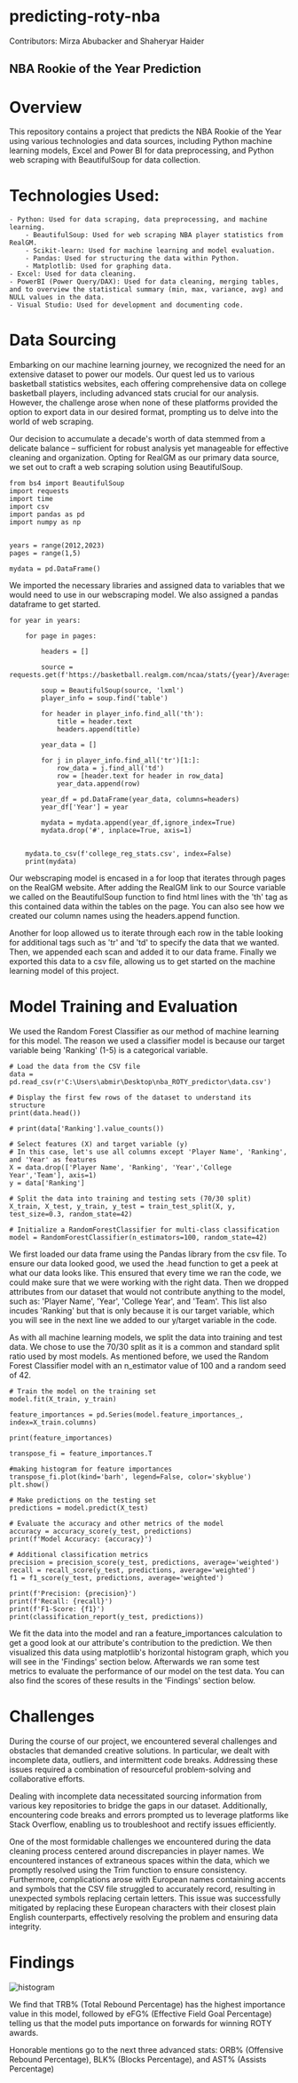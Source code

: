 # predicting-roty-nba
Contributors: Mirza Abubacker and Shaheryar Haider

## NBA Rookie of the Year Prediction

# Overview
This repository contains a project that predicts the NBA Rookie of the Year using various technologies and data sources, including Python machine learning models, Excel and Power BI for data preprocessing, and Python web scraping with BeautifulSoup for data collection.

# Technologies Used:
    - Python: Used for data scraping, data preprocessing, and machine learning.
        - BeautifulSoup: Used for web scraping NBA player statistics from RealGM.
        - Scikit-learn: Used for machine learning and model evaluation.
        - Pandas: Used for structuring the data within Python.
        - Matplotlib: Used for graphing data. 
    - Excel: Used for data cleaning.
    - PowerBI (Power Query/DAX): Used for data cleaning, merging tables, and to overview the statistical summary (min, max, variance, avg) and NULL values in the data. 
    - Visual Studio: Used for development and documenting code.

# Data Sourcing
Embarking on our machine learning journey, we recognized the need for an extensive dataset to power our models. Our quest led us to various basketball statistics websites, each offering comprehensive data on college basketball players, including advanced stats crucial for our analysis. However, the challenge arose when none of these platforms provided the option to export data in our desired format, prompting us to delve into the world of web scraping.

Our decision to accumulate a decade's worth of data stemmed from a delicate balance – sufficient for robust analysis yet manageable for effective cleaning and organization. Opting for RealGM as our primary data source, we set out to craft a web scraping solution using BeautifulSoup.

```
from bs4 import BeautifulSoup
import requests
import time 
import csv
import pandas as pd
import numpy as np


years = range(2012,2023)
pages = range(1,5)

mydata = pd.DataFrame()

```
We imported the necessary libraries and assigned data to variables that we would need to use in our webscraping model. We also assigned a pandas dataframe to get started. 

```
for year in years:

    for page in pages:
    
        headers = []

        source = requests.get(f'https://basketball.realgm.com/ncaa/stats/{year}/Averages/Qualified/All/Season/All/points/desc/{page}/').text

        soup = BeautifulSoup(source, 'lxml')
        player_info = soup.find('table')

        for header in player_info.find_all('th'):
            title = header.text
            headers.append(title)
        
        year_data = []

        for j in player_info.find_all('tr')[1:]:
            row_data = j.find_all('td')
            row = [header.text for header in row_data]
            year_data.append(row)

        year_df = pd.DataFrame(year_data, columns=headers)
        year_df['Year'] = year

        mydata = mydata.append(year_df,ignore_index=True)
        mydata.drop('#', inplace=True, axis=1)
        

    mydata.to_csv(f'college_reg_stats.csv', index=False)
    print(mydata)
```
Our webscraping model is encased in a for loop that iterates through pages on the RealGM website. After adding the RealGM link to our Source variable we called on the BeautifulSoup function to find html lines with the 'th' tag as this contained data within the tables on the page. You can also see how we created our column names using the headers.append function.  

Another for loop allowed us to iterate through each row in the table looking for additional tags such as 'tr' and 'td' to specify the data that we wanted. Then, we appended each scan and added it to our data frame. Finally we exported this data to a csv file, allowing us to get started on the machine learning model of this project. 

# Model Training and Evaluation
We used the Random Forest Classifier as our method of machine learning for this model. The reason we used a classifier model is because our target variable being 'Ranking' (1-5) is a categorical variable. 

```
# Load the data from the CSV file
data = pd.read_csv(r'C:\Users\abmir\Desktop\nba_ROTY_predictor\data.csv')

# Display the first few rows of the dataset to understand its structure
print(data.head())

# print(data['Ranking'].value_counts())

# Select features (X) and target variable (y)
# In this case, let's use all columns except 'Player Name', 'Ranking', and 'Year' as features
X = data.drop(['Player Name', 'Ranking', 'Year','College Year','Team'], axis=1)
y = data['Ranking']

# Split the data into training and testing sets (70/30 split)
X_train, X_test, y_train, y_test = train_test_split(X, y, test_size=0.3, random_state=42)

# Initialize a RandomForestClassifier for multi-class classification
model = RandomForestClassifier(n_estimators=100, random_state=42)
```
We first loaded our data frame using the Pandas library from the csv file. To ensure our data looked good, we used the .head function to get a peek at what our data looks like. This ensured that every time we ran the code, we could make sure that we were working with the right data. Then we dropped attributes from our dataset that would not contribute anything to the model, such as: 'Player Name', 'Year', 'College Year', and 'Team'. This list also incudes 'Ranking' but that is only because it is our target variable, which you will see in the next line we added to our y/target variable in the code.  

As with all machine learning models, we split the data into training and test data. We chose to use the 70/30 split as it is a common and standard split ratio used by most models. As mentioned before, we used the Random Forest Classifier model with an n_estimator value of 100 and a random seed of 42.  

```
# Train the model on the training set
model.fit(X_train, y_train)

feature_importances = pd.Series(model.feature_importances_, index=X_train.columns)

print(feature_importances)

transpose_fi = feature_importances.T

#making histogram for feature importances
transpose_fi.plot(kind='barh', legend=False, color='skyblue')
plt.show()

# Make predictions on the testing set
predictions = model.predict(X_test)

# Evaluate the accuracy and other metrics of the model
accuracy = accuracy_score(y_test, predictions)
print(f'Model Accuracy: {accuracy}')

# Additional classification metrics
precision = precision_score(y_test, predictions, average='weighted')
recall = recall_score(y_test, predictions, average='weighted')
f1 = f1_score(y_test, predictions, average='weighted')

print(f'Precision: {precision}')
print(f'Recall: {recall}')
print(f'F1-Score: {f1}')
print(classification_report(y_test, predictions))
```
We fit the data into the model and ran a feature_importances calculation to get a good look at our attribute's contribution to the prediction. We then visualized this data using matplotlib's horizontal histogram graph, which you will see in the 'Findings' section below. Afterwards we ran some test metrics to evaluate the performance of our model on the test data. You can also find the scores of these results in the 'Findings' section below. 

# Challenges
During the course of our project, we encountered several challenges and obstacles that demanded creative solutions. In particular, we dealt with incomplete data, outliers, and intermittent code breaks. Addressing these issues required a combination of resourceful problem-solving and collaborative efforts.  

Dealing with incomplete data necessitated sourcing information from various key repositories to bridge the gaps in our dataset. Additionally, encountering code breaks and errors prompted us to leverage platforms like Stack Overflow, enabling us to troubleshoot and rectify issues efficiently.  

One of the most formidable challenges we encountered during the data cleaning process centered around discrepancies in player names. We encountered instances of extraneous spaces within the data, which we promptly resolved using the Trim function to ensure consistency. Furthermore, complications arose with European names containing accents and symbols that the CSV file struggled to accurately record, resulting in unexpected symbols replacing certain letters. This issue was successfully mitigated by replacing these European characters with their closest plain English counterparts, effectively resolving the problem and ensuring data integrity.  
  
# Findings
![histogram](feature_importances_histogram.png)

We find that TRB% (Total Rebound Percentage) has the highest importance value in this model, followed by eFG% (Effective Field Goal Percentage) telling us that the model puts importance on forwards for winning ROTY awards. 

Honorable mentions go to the next three advanced stats: ORB% (Offensive Rebound Percentage), BLK% (Blocks Percentage), and AST% (Assists Percentage)
